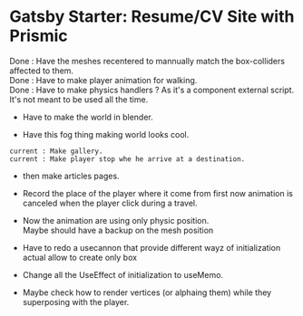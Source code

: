 # Gatsby Starter: Resume/CV Site with Prismic

Done : Have the meshes recentered to mannually match the box-colliders affected to them.  
Done : Have to make player animation for walking.  
Done : Have to make physics handlers ? 
As it's a component external script. 
It's not meant to be used all the time.

* Have to make the world in blender.  

* Have this fog thing making world looks cool.  
```
current : Make gallery.  
current : Make player stop whe he arrive at a destination.
```
* then make articles pages.  

* Record the place of the player where it come from first now animation is canceled when the player click during a travel.


 * Now the animation are using only physic position.  
Maybe should have a backup on the mesh position 

* Have to redo a usecannon that provide different wayz of initialization  
actual allow to create only box 

* Change all the UseEffect of initialization to useMemo.

* Maybe check how to render vertices (or alphaing them) while they superposing with the player.
